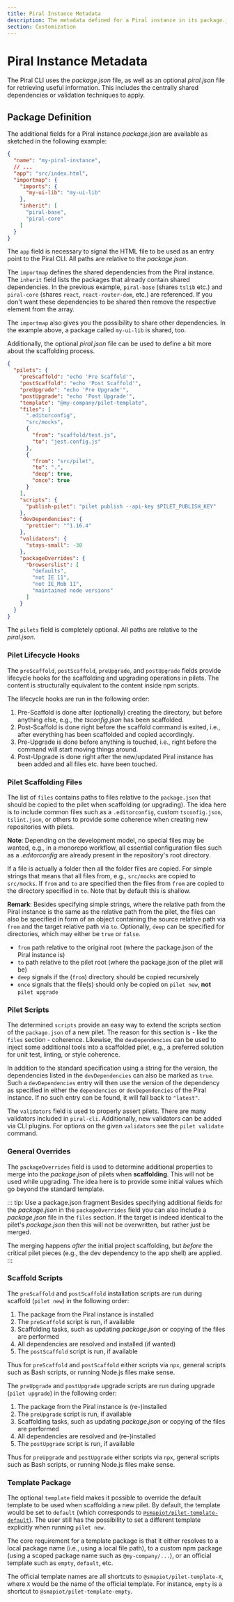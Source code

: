 ```yaml
---
title: Piral Instance Metadata
description: The metadata defined for a Piral instance in its package.json.
section: Customization
---
```


# Piral Instance Metadata

The Piral CLI uses the *package.json* file, as well as an optional *piral.json* file for retrieving useful information. This includes the centrally shared dependencies or validation techniques to apply.

## Package Definition

The additional fields for a Piral instance *package.json* are available as sketched in the following example:

```json
{
  "name": "my-piral-instance",
  // ...
  "app": "src/index.html",
  "importmap": {
    "imports": {
      "my-ui-lib": "my-ui-lib"
    },
    "inherit": [
      "piral-base",
      "piral-core"
    ]
  }
}
```

The `app` field is necessary to signal the HTML file to be used as an entry point to the Piral CLI. All paths are relative to the *package.json*.

The `importmap` defines the shared dependencies from the Piral instance. The `inherit` field lists the packages that already contain shared dependencies. In the previous example, `piral-base` (shares `tslib` etc.) and `piral-core` (shares `react`, `react-router-dom`, etc.) are referenced. If you don't want these dependencies to be shared then remove the respective element from the array.

The `importmap` also gives you the possibility to share other dependencies. In the example above, a package called `my-ui-lib` is shared, too.

Additionally, the optional *piral.json* file can be used to define a bit more about the scaffolding process.

```json
{
  "pilets": {
    "preScaffold": "echo 'Pre Scaffold'",
    "postScaffold": "echo 'Post Scaffold'",
    "preUpgrade": "echo 'Pre Upgrade'",
    "postUpgrade": "echo 'Post Upgrade'",
    "template": "@my-company/pilet-template",
    "files": [
      ".editorconfig",
      "src/mocks",
      {
        "from": "scaffold/test.js",
        "to": "jest.config.js"
      },
      {
        "from": "src/pilet",
        "to": ".",
        "deep": true,
        "once": true
      }
    ],
    "scripts": {
      "publish-pilet": "pilet publish --api-key $PILET_PUBLISH_KEY"
    },
    "devDependencies": {
      "prettier": "^1.16.4"
    },
    "validators": {
      "stays-small": -30
    },
    "packageOverrides": {
      "browserslist": [
        "defaults",
        "not IE 11",
        "not IE_Mob 11",
        "maintained node versions"
      ]
    }
  }
}
```

The `pilets` field is completely optional. All paths are relative to the *piral.json*.

### Pilet Lifecycle Hooks

The `preScaffold`, `postScaffold`, `preUpgrade`, and `postUpgrade` fields provide lifecycle hooks for the scaffolding and upgrading operations in pilets. The content is structurally equivalent to the content inside npm scripts.

The lifecycle hooks are run in the following order:

1. Pre-Scaffold is done after (optionally) creating the directory, but before anything else, e.g., the *tsconfig.json* has been scaffolded.
2. Post-Scaffold is done right before the scaffold command is exited, i.e., after everything has been scaffolded and copied accordingly.
3. Pre-Upgrade is done before anything is touched, i.e., right before the command will start moving things around.
4. Post-Upgrade is done right after the new/updated Piral instance has been added and all files etc. have been touched.

### Pilet Scaffolding Files

The list of `files` contains paths to files relative to the `package.json` that should be copied to the pilet when scaffolding (or upgrading). The idea here is to include common files such as a `.editorconfig`, custom `tsconfig.json`, `tslint.json`, or others to provide some coherence when creating new repositories with pilets.

**Note**: Depending on the development model, no special files may be wanted, e.g., in a monorepo workflow, all essential configuration files such as a *.editorconfig* are already present in the repository's root directory.

If a file is actually a folder then all the folder files are copied. For simple strings that means that all files from, e.g., `src/mocks` are copied to `src/mocks`. If `from` and `to` are specified then the files from `from` are copied to the directory specified in `to`. Note that by default this is shallow.

**Remark**: Besides specifying simple strings, where the relative path from the Piral instance is the same as the relative path from the pilet, the files can also be specified in form of an object containing the source relative path via `from` and the target relative path via `to`. Optionally, `deep` can be specified for directories, which may either be `true` or `false`.

- `from` path relative to the original root (where the package.json of the Piral instance is)
- `to` path relative to the pilet root (where the package.json of the pilet will be)
- `deep` signals if the (`from`) directory should be copied recursively
- `once` signals that the file(s) should only be copied on `pilet new`, **not** `pilet upgrade`

### Pilet Scripts

The determined `scripts` provide an easy way to extend the scripts section of the `package.json` of a new pilet. The reason for this section is - like the `files` section - coherence. Likewise, the `devDependencies` can be used to inject some additional tools into a scaffolded pilet, e.g., a preferred solution for unit test, linting, or style coherence.

In addition to the standard specification using a string for the version, the dependencies listed in the `devDependencies` can also be marked as `true`. Such a `devDependencies` entry will then use the version of the dependency as specified in either the `dependencies` or `devDependencies` of the Piral instance. If no such entry can be found, it will fall back to `"latest"`.

The `validators` field is used to properly assert pilets. There are many validators included in `piral-cli`. Additionally, new validators can be added via CLI plugins. For options on the given `validators` see the `pilet validate` command.

### General Overrides

The `packageOverrides` field is used to determine additional properties to merge into the *package.json* of pilets when **scaffolding**. This will not be used while upgrading. The idea here is to provide some initial values which go beyond the standard template.

::: tip: Use a package.json fragment
Besides specifying additional fields for the *package.json* in the `packageOverrides` field you can also include a *package.json* file in the `files` section. If the target is indeed identical to the pilet's *package.json* then this will not be overwritten, but rather just be merged.

The merging happens *after* the initial project scaffolding, but *before* the critical pilet pieces (e.g., the dev dependency to the app shell) are applied.
:::

### Scaffold Scripts

The `preScaffold` and `postScaffold` installation scripts are run during scaffold (`pilet new`) in the following order:

1. The package from the Piral instance is installed
2. The `preScaffold` script is run, if available
3. Scaffolding tasks, such as updating *package.json* or copying of the files are performed
4. All dependencies are resolved and installed (if wanted)
5. The `postScaffold` script is run, if available

Thus for `preScaffold` and `postScaffold` either scripts via `npx`, general scripts such as Bash scripts, or running Node.js files make sense.

The `preUpgrade` and `postUpgrade` upgrade scripts are run during upgrade (`pilet upgrade`) in the following order:

1. The package from the Piral instance is (re-)installed
2. The `preUpgrade` script is run, if available
3. Scaffolding tasks, such as updating *package.json* or copying of the files are performed
4. All dependencies are resolved and (re-)installed
5. The `postUpgrade` script is run, if available

Thus for `preUpgrade` and `postUpgrade` either scripts via `npx`, general scripts such as Bash scripts, or running Node.js files make sense.

### Template Package

The optional `template` field makes it possible to override the default template to be used when scaffolding a new pilet. By default, the template would be set to `default` (which corresponds to [`@smapiot/pilet-template-default`](https://www.npmjs.com/package/@smapiot/pilet-template-default)). The user still has the possibility to set a different template explicitly when running `pilet new`.

The core requirement for a template package is that it either resolves to a local package name (i.e., using a local file path), to a custom npm package (using a scoped package name such as `@my-company/...`), or an official template such as `empty`, `default`, etc.

The official template names are all shortcuts to `@smapiot/pilet-template-X`, where `X` would be the name of the official template. For instance, `empty` is a shortcut to `@smapiot/pilet-template-empty`.
